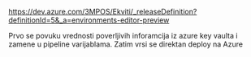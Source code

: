 

https://dev.azure.com/3MPOS/Ekviti/_releaseDefinition?definitionId=5&_a=environments-editor-preview


Prvo se povuku vrednosti poverljivih inforamcija iz azure key vaulta i zamene u pipeline varijablama. Zatim vrsi se direktan deploy na Azure
